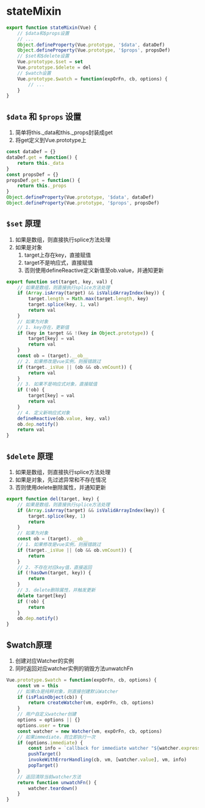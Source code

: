 # stateMixin

```js
export function stateMixin(Vue) {
    // $data和$props设置
    // ...
    Object.defineProperty(Vue.prototype, '$data', dataDef)
    Object.defineProperty(Vue.prototype, '$props', propsDef)
    // $set和$delete设置
    Vue.prototype.$set = set
    Vue.prototype.$delete = del
    // $watch设置
    Vue.prototype.$watch = function(expOrFn, cb, options) {
        // ...
    }
}
```

## `$data` 和 `$props` 设置

1. 简单将this._data和this._props封装成get
2. 将get定义到Vue.prototype上

```js
const dataDef = {}
dataDef.get = function() {
    return this._data
}
const propsDef = {}
propsDef.get = function() {
    return this._props
}
Object.defineProperty(Vue.prototype, '$data', dataDef)
Object.defineProperty(Vue.prototype, '$props', propsDef)
```

## `$set` 原理

1. 如果是数组，则直接执行splice方法处理
2. 如果是对象
   1. target上存在key，直接赋值
   2. target不是响应式，直接赋值
   3. 否则使用defineReactive定义新值至ob.value，并通知更新

```js
export function set(target, key, val) {
    // 如果是数组，则直接执行splice方法处理
    if (Array.isArray(target) && isValidArrayIndex(key)) {
        target.length = Math.max(target.length, key)
        target.splice(key, 1, val)
        return val
    }
    // 如果为对象
    // 1. key存在，更新值
    if (key in target && !(key in Object.prototype)) {
        target[key] = val
        return val
    }
    const ob = (target).__ob__
    // 2. 如果修改是vue实例，则报错跳过
    if (target._isVue || (ob && ob.vmCount)) {
        return val
    }
    // 3. 如果不是响应式对象，直接赋值
    if (!ob) {
        target[key] = val
        return val
    }
    // 4. 定义新响应式对象
    defineReactive(ob.value, key, val)
    ob.dep.notify()
    return val
}
```

## `$delete` 原理

1. 如果是数组，则直接执行splice方法处理
2. 如果是对象，先过滤异常和不存在情况
3. 否则使用delete删除属性，并通知更新

```js
export function del(target, key) {
    // 如果是数组，则直接执行splice方法处理
    if (Array.isArray(target) && isValidArrayIndex(key)) {
        target.splice(key, 1)
        return
    }
    // 如果为对象
    const ob = (target).__ob__
    // 1. 如果修改是vue实例，则报错跳过
    if (target._isVue || (ob && ob.vmCount)) {
        return
    }
    // 2. 不存在对应key值，直接返回
    if (!hasOwn(target, key)) {
        return
    }
    // 3. delete删除属性，并触发更新
    delete target[key]
    if (!ob) {
        return
    }
    ob.dep.notify()
}
```

##  $watch原理

1. 创建对应Watcher的实例
2. 同时返回对应watcher实例的销毁方法unwatchFn

```js
Vue.prototype.$watch = function(expOrFn, cb, options) {
    const vm = this
    // 如果cb是纯粹对象，则直接创建默认Watcher
    if (isPlainObject(cb)) {
        return createWatcher(vm, expOrFn, cb, options)
    }
    // 用户自定义watcher创建
    options = options || {}
    options.user = true
    const watcher = new Watcher(vm, expOrFn, cb, options)
    // 如果immediate，则立即执行一次
    if (options.immediate) {
        const info = `callback for immediate watcher "${watcher.expression}"`
        pushTarget()
        invokeWithErrorHandling(cb, vm, [watcher.value], vm, info)
        popTarget()
    }
    // 返回清除当前watcher方法
    return function unwatchFn() {
        watcher.teardown()
    }
}
```
